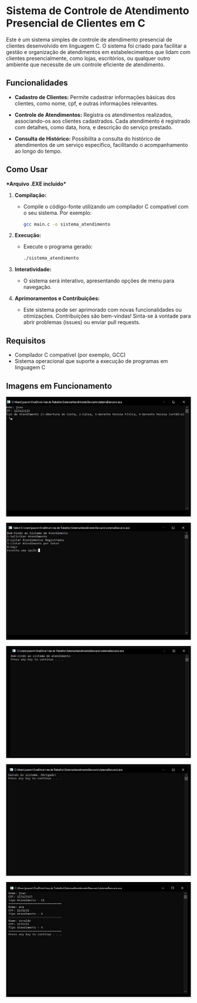 # Sistema de Controle de Atendimento Presencial de Clientes em C

Este é um sistema simples de controle de atendimento presencial de clientes desenvolvido em linguagem C. O sistema foi criado para facilitar a gestão e organização de atendimentos em estabelecimentos que lidam com clientes presencialmente, como lojas, escritórios, ou qualquer outro ambiente que necessite de um controle eficiente de atendimento.

## Funcionalidades

- **Cadastro de Clientes:** Permite cadastrar informações básicas dos clientes, como nome, cpf, e outras informações relevantes.

- **Controle de Atendimentos:** Registra os atendimentos realizados, associando-os aos clientes cadastrados. Cada atendimento é registrado com detalhes, como data, hora, e descrição do serviço prestado.

- **Consulta de Histórico:** Possibilita a consulta do histórico de atendimentos de um serviço específico, facilitando o acompanhamento ao longo do tempo.

## Como Usar

**\***Arquivo .EXE incluido**\***

1. **Compilação:**

   - Compile o código-fonte utilizando um compilador C compatível com o seu sistema. Por exemplo:
     ```bash
     gcc main.c -o sistema_atendimento
     ```

2. **Execução:**

   - Execute o programa gerado:
     ```bash
     ./sistema_atendimento
     ```

3. **Interatividade:**

   - O sistema será interativo, apresentando opções de menu para navegação.

4. **Aprimoramentos e Contribuições:**
   - Este sistema pode ser aprimorado com novas funcionalidades ou otimizações. Contribuições são bem-vindas! Sinta-se à vontade para abrir problemas (issues) ou enviar pull requests.

## Requisitos

- Compilador C compatível (por exemplo, GCC)
- Sistema operacional que suporte a execução de programas em linguagem C

## Imagens em Funcionamento

![](img/um.PNG)

![](img/dois.PNG)

![](img/tres.PNG)

![](img/quatro.PNG)

![](img/cinco.PNG)


